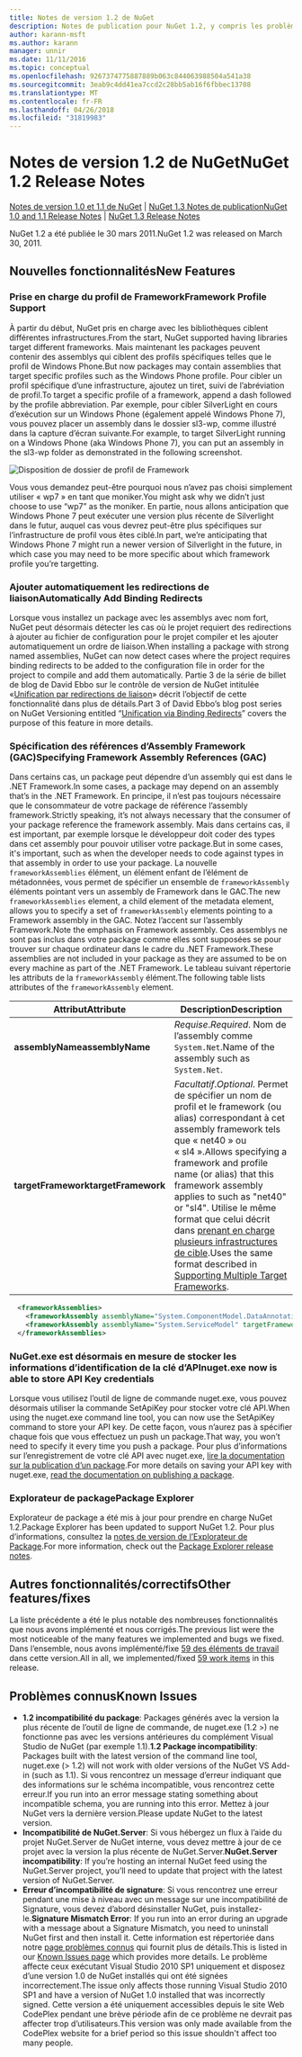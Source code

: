 ```yaml
---
title: Notes de version 1.2 de NuGet
description: Notes de publication pour NuGet 1.2, y compris les problèmes connus, les correctifs de bogues, les fonctionnalités ajoutées et dcr.
author: karann-msft
ms.author: karann
manager: unnir
ms.date: 11/11/2016
ms.topic: conceptual
ms.openlocfilehash: 9267374775887889b063c844063988504a541a38
ms.sourcegitcommit: 3eab9c4dd41ea7ccd2c28bb5ab16f6fbbec13708
ms.translationtype: MT
ms.contentlocale: fr-FR
ms.lasthandoff: 04/26/2018
ms.locfileid: "31819983"
---
```

# <a name="nuget-12-release-notes"></a><span data-ttu-id="bdde4-103">Notes de version 1.2 de NuGet</span><span class="sxs-lookup"><span data-stu-id="bdde4-103">NuGet 1.2 Release Notes</span></span>

<span data-ttu-id="bdde4-104">[Notes de version 1.0 et 1.1 de NuGet](../release-notes/nuget-1.1.md) | [NuGet 1.3 Notes de publication](../release-notes/nuget-1.3.md)</span><span class="sxs-lookup"><span data-stu-id="bdde4-104">[NuGet 1.0 and 1.1 Release Notes](../release-notes/nuget-1.1.md) | [NuGet 1.3 Release Notes](../release-notes/nuget-1.3.md)</span></span>

<span data-ttu-id="bdde4-105">NuGet 1.2 a été publiée le 30 mars 2011.</span><span class="sxs-lookup"><span data-stu-id="bdde4-105">NuGet 1.2 was released on March 30, 2011.</span></span>

## <a name="new-features"></a><span data-ttu-id="bdde4-106">Nouvelles fonctionnalités</span><span class="sxs-lookup"><span data-stu-id="bdde4-106">New Features</span></span>

### <a name="framework-profile-support"></a><span data-ttu-id="bdde4-107">Prise en charge du profil de Framework</span><span class="sxs-lookup"><span data-stu-id="bdde4-107">Framework Profile Support</span></span>

<span data-ttu-id="bdde4-108">À partir du début, NuGet pris en charge avec les bibliothèques ciblent différentes infrastructures.</span><span class="sxs-lookup"><span data-stu-id="bdde4-108">From the start, NuGet supported having libraries target different frameworks.</span></span> <span data-ttu-id="bdde4-109">Mais maintenant les packages peuvent contenir des assemblys qui ciblent des profils spécifiques telles que le profil de Windows Phone.</span><span class="sxs-lookup"><span data-stu-id="bdde4-109">But now packages may contain assemblies that target specific profiles such as the Windows Phone profile.</span></span> <span data-ttu-id="bdde4-110">Pour cibler un profil spécifique d’une infrastructure, ajoutez un tiret, suivi de l’abréviation de profil.</span><span class="sxs-lookup"><span data-stu-id="bdde4-110">To target a specific profile of a framework, append a dash followed by the profile abbreviation.</span></span> <span data-ttu-id="bdde4-111">Par exemple, pour cibler SilverLight en cours d’exécution sur un Windows Phone (également appelé Windows Phone 7), vous pouvez placer un assembly dans le dossier sl3-wp, comme illustré dans la capture d’écran suivante.</span><span class="sxs-lookup"><span data-stu-id="bdde4-111">For example, to target SilverLight running on a Windows Phone (aka Windows Phone 7), you can put an assembly in the sl3-wp folder as demonstrated in the following screenshot.</span></span>

![Disposition de dossier de profil de Framework](./media/framework-profile-support.png)

<span data-ttu-id="bdde4-113">Vous vous demandez peut-être pourquoi nous n’avez pas choisi simplement utiliser « wp7 » en tant que moniker.</span><span class="sxs-lookup"><span data-stu-id="bdde4-113">You might ask why we didn’t just choose to use “wp7” as the moniker.</span></span> <span data-ttu-id="bdde4-114">En partie, nous allons anticipation que Windows Phone 7 peut exécuter une version plus récente de Silverlight dans le futur, auquel cas vous devrez peut-être plus spécifiques sur l’infrastructure de profil vous êtes ciblé.</span><span class="sxs-lookup"><span data-stu-id="bdde4-114">In part, we’re anticipating that Windows Phone 7 might run a newer version of Silverlight in the future, in which case you may need to be more specific about which framework profile you’re targetting.</span></span>

### <a name="automatically-add-binding-redirects"></a><span data-ttu-id="bdde4-115">Ajouter automatiquement les redirections de liaison</span><span class="sxs-lookup"><span data-stu-id="bdde4-115">Automatically Add Binding Redirects</span></span>

<span data-ttu-id="bdde4-116">Lorsque vous installez un package avec les assemblys avec nom fort, NuGet peut désormais détecter les cas où le projet requiert des redirections à ajouter au fichier de configuration pour le projet compiler et les ajouter automatiquement un ordre de liaison.</span><span class="sxs-lookup"><span data-stu-id="bdde4-116">When installing a package with strong named assemblies, NuGet can now detect cases where the project requires binding redirects to be added to the configuration file in order for the project to compile and add them automatically.</span></span> <span data-ttu-id="bdde4-117">Partie 3 de la série de billet de blog de David Ebbo sur le contrôle de version de NuGet intitulée «[Unification par redirections de liaison](http://blog.davidebbo.com/2011/01/nuget-versioning-part-3-unification-via.html)» décrit l’objectif de cette fonctionnalité dans plus de détails.</span><span class="sxs-lookup"><span data-stu-id="bdde4-117">Part 3 of David Ebbo’s blog post series on NuGet Versioning entitled “[Unification via Binding Redirects](http://blog.davidebbo.com/2011/01/nuget-versioning-part-3-unification-via.html)” covers the purpose of this feature in more details.</span></span>

<a name="framework-assembly-refs"></a>

### <a name="specifying-framework-assembly-references-gac"></a><span data-ttu-id="bdde4-118">Spécification des références d’Assembly Framework (GAC)</span><span class="sxs-lookup"><span data-stu-id="bdde4-118">Specifying Framework Assembly References (GAC)</span></span>

<span data-ttu-id="bdde4-119">Dans certains cas, un package peut dépendre d’un assembly qui est dans le .NET Framework.</span><span class="sxs-lookup"><span data-stu-id="bdde4-119">In some cases, a package may depend on an assembly that’s in the .NET Framework.</span></span> <span data-ttu-id="bdde4-120">En principe, il n’est pas toujours nécessaire que le consommateur de votre package de référence l’assembly framework.</span><span class="sxs-lookup"><span data-stu-id="bdde4-120">Strictly speaking, it’s not always necessary that the consumer of your package reference the framework assembly.</span></span> <span data-ttu-id="bdde4-121">Mais dans certains cas, il est important, par exemple lorsque le développeur doit coder des types dans cet assembly pour pouvoir utiliser votre package.</span><span class="sxs-lookup"><span data-stu-id="bdde4-121">But in some cases, it's important, such as when the developer needs to code against types in that assembly in order to use your package.</span></span> <span data-ttu-id="bdde4-122">La nouvelle `frameworkAssemblies` élément, un élément enfant de l’élément de métadonnées, vous permet de spécifier un ensemble de `frameworkAssembly` éléments pointant vers un assembly de Framework dans le GAC.</span><span class="sxs-lookup"><span data-stu-id="bdde4-122">The new `frameworkAssemblies` element, a child element of the metadata element, allows you to specify a set of `frameworkAssembly` elements pointing to a Framework assembly in the GAC.</span></span> <span data-ttu-id="bdde4-123">Notez l’accent sur l’assembly Framework.</span><span class="sxs-lookup"><span data-stu-id="bdde4-123">Note the emphasis on Framework assembly.</span></span>
<span data-ttu-id="bdde4-124">Ces assemblys ne sont pas inclus dans votre package comme elles sont supposées se pour trouver sur chaque ordinateur dans le cadre du .NET Framework.</span><span class="sxs-lookup"><span data-stu-id="bdde4-124">These assemblies are not included in your package as they are assumed to be on every machine  as part of the .NET Framework.</span></span> <span data-ttu-id="bdde4-125">Le tableau suivant répertorie les attributs de la `frameworkAssembly` élément.</span><span class="sxs-lookup"><span data-stu-id="bdde4-125">The following table lists attributes of the `frameworkAssembly` element.</span></span>


|<span data-ttu-id="bdde4-126">Attribut</span><span class="sxs-lookup"><span data-stu-id="bdde4-126">Attribute</span></span> |<span data-ttu-id="bdde4-127">Description</span><span class="sxs-lookup"><span data-stu-id="bdde4-127">Description</span></span>|
|----------------|-----------|
|<span data-ttu-id="bdde4-128">**assemblyName**</span><span class="sxs-lookup"><span data-stu-id="bdde4-128">**assemblyName**</span></span>|<span data-ttu-id="bdde4-129">*Requise*.</span><span class="sxs-lookup"><span data-stu-id="bdde4-129">*Required*.</span></span> <span data-ttu-id="bdde4-130">Nom de l’assembly comme `System.Net`.</span><span class="sxs-lookup"><span data-stu-id="bdde4-130">Name of the assembly such as `System.Net`.</span></span>|
|<span data-ttu-id="bdde4-131">**targetFramework**</span><span class="sxs-lookup"><span data-stu-id="bdde4-131">**targetFramework**</span></span>|<span data-ttu-id="bdde4-132">*Facultatif*.</span><span class="sxs-lookup"><span data-stu-id="bdde4-132">*Optional*.</span></span> <span data-ttu-id="bdde4-133">Permet de spécifier un nom de profil et le framework (ou alias) correspondant à cet assembly framework tels que « net40 » ou « sl4 ».</span><span class="sxs-lookup"><span data-stu-id="bdde4-133">Allows specifying a framework and profile name (or alias) that this framework assembly applies to such as "net40" or "sl4".</span></span> <span data-ttu-id="bdde4-134">Utilise le même format que celui décrit dans [prenant en charge plusieurs infrastructures de cible](../create-packages/supporting-multiple-target-frameworks.md).</span><span class="sxs-lookup"><span data-stu-id="bdde4-134">Uses the same format described in [Supporting Multiple Target Frameworks](../create-packages/supporting-multiple-target-frameworks.md).</span></span>|

```xml
  <frameworkAssemblies>
    <frameworkAssembly assemblyName="System.ComponentModel.DataAnnotations" targetFramework="net40" />
    <frameworkAssembly assemblyName="System.ServiceModel" targetFramework="net40" />
  </frameworkAssemblies>
```

### <a name="nugetexe-now-is-able-to-store-api-key-credentials"></a><span data-ttu-id="bdde4-135">NuGet.exe est désormais en mesure de stocker les informations d’identification de la clé d’API</span><span class="sxs-lookup"><span data-stu-id="bdde4-135">nuget.exe now is able to store API Key credentials</span></span>

<span data-ttu-id="bdde4-136">Lorsque vous utilisez l’outil de ligne de commande nuget.exe, vous pouvez désormais utiliser la commande SetApiKey pour stocker votre clé API.</span><span class="sxs-lookup"><span data-stu-id="bdde4-136">When using the nuget.exe command line tool, you can now use the SetApiKey command to store your API key.</span></span> <span data-ttu-id="bdde4-137">De cette façon, vous n’aurez pas à spécifier chaque fois que vous effectuez un push un package.</span><span class="sxs-lookup"><span data-stu-id="bdde4-137">That way, you won’t need to specify it every time you push a package.</span></span> <span data-ttu-id="bdde4-138">Pour plus d’informations sur l’enregistrement de votre clé API avec nuget.exe, [lire la documentation sur la publication d’un package](../create-packages/publish-a-package.md).</span><span class="sxs-lookup"><span data-stu-id="bdde4-138">For more details on saving your API key with nuget.exe, [read the documentation on publishing a package](../create-packages/publish-a-package.md).</span></span>

### <a name="package-explorer"></a><span data-ttu-id="bdde4-139">Explorateur de package</span><span class="sxs-lookup"><span data-stu-id="bdde4-139">Package Explorer</span></span>
<span data-ttu-id="bdde4-140">Explorateur de package a été mis à jour pour prendre en charge NuGet 1.2.</span><span class="sxs-lookup"><span data-stu-id="bdde4-140">Package Explorer has been updated to support NuGet 1.2.</span></span> <span data-ttu-id="bdde4-141">Pour plus d’informations, consultez la [notes de version de l’Explorateur de Package](http://nuget.codeplex.com/wikipage?title=New%20features%20in%20NuGet%20Package%20Explorer%201.0).</span><span class="sxs-lookup"><span data-stu-id="bdde4-141">For more information, check out the [Package Explorer release notes](http://nuget.codeplex.com/wikipage?title=New%20features%20in%20NuGet%20Package%20Explorer%201.0).</span></span>

## <a name="other-featuresfixes"></a><span data-ttu-id="bdde4-142">Autres fonctionnalités/correctifs</span><span class="sxs-lookup"><span data-stu-id="bdde4-142">Other features/fixes</span></span>

<span data-ttu-id="bdde4-143">La liste précédente a été le plus notable des nombreuses fonctionnalités que nous avons implémenté et nous corrigés.</span><span class="sxs-lookup"><span data-stu-id="bdde4-143">The previous list were the most noticeable of the many features we implemented and bugs we fixed.</span></span> <span data-ttu-id="bdde4-144">Dans l’ensemble, nous avons implémenté/fixe [59 des éléments de travail](http://nuget.codeplex.com/workitem/list/advanced?keyword=&status=All&type=All&priority=All&release=NuGet%201.2&assignedTo=All&component=All&sortField=Votes&sortDirection=Descending&page=0) dans cette version.</span><span class="sxs-lookup"><span data-stu-id="bdde4-144">All in all, we implemented/fixed [59 work items](http://nuget.codeplex.com/workitem/list/advanced?keyword=&status=All&type=All&priority=All&release=NuGet%201.2&assignedTo=All&component=All&sortField=Votes&sortDirection=Descending&page=0) in this release.</span></span>

## <a name="known-issues"></a><span data-ttu-id="bdde4-145">Problèmes connus</span><span class="sxs-lookup"><span data-stu-id="bdde4-145">Known Issues</span></span>

* <span data-ttu-id="bdde4-146">**1.2 incompatibilité du package**: Packages générés avec la version la plus récente de l’outil de ligne de commande, de nuget.exe (1.2 >) ne fonctionne pas avec les versions antérieures du complément Visual Studio de NuGet (par exemple 1.1).</span><span class="sxs-lookup"><span data-stu-id="bdde4-146">**1.2 Package incompatibility**: Packages built with the latest version of the command line tool, nuget.exe (> 1.2) will not work with older versions of the NuGet VS Add-in (such as 1.1).</span></span> <span data-ttu-id="bdde4-147">Si vous rencontrez un message d’erreur indiquant que des informations sur le schéma incompatible, vous rencontrez cette erreur.</span><span class="sxs-lookup"><span data-stu-id="bdde4-147">If you run into an error message stating something about incompatible schema, you are running into this error.</span></span> <span data-ttu-id="bdde4-148">Mettez à jour NuGet vers la dernière version.</span><span class="sxs-lookup"><span data-stu-id="bdde4-148">Please update NuGet to the latest version.</span></span>
* <span data-ttu-id="bdde4-149">**Incompatibilité de NuGet.Server**: Si vous hébergez un flux à l’aide du projet NuGet.Server de NuGet interne, vous devez mettre à jour de ce projet avec la version la plus récente de NuGet.Server.</span><span class="sxs-lookup"><span data-stu-id="bdde4-149">**NuGet.Server incompatibility**: If you’re hosting an internal NuGet feed using the NuGet.Server project, you’ll need to update that project with the latest version of NuGet.Server.</span></span>
* <span data-ttu-id="bdde4-150">**Erreur d’incompatibilité de signature**: Si vous rencontrez une erreur pendant une mise à niveau avec un message sur une incompatibilité de Signature, vous devez d’abord désinstaller NuGet, puis installez-le.</span><span class="sxs-lookup"><span data-stu-id="bdde4-150">**Signature Mismatch Error**: If you run into an error during an upgrade with a message about a Signature Mismatch, you need to uninstall NuGet first and then install it.</span></span> <span data-ttu-id="bdde4-151">Cette information est répertoriée dans notre [page problèmes connus](../release-notes/known-issues.md) qui fournit plus de détails.</span><span class="sxs-lookup"><span data-stu-id="bdde4-151">This is listed in our [Known Issues page](../release-notes/known-issues.md) which provides more details.</span></span> <span data-ttu-id="bdde4-152">Le problème affecte ceux exécutant Visual Studio 2010 SP1 uniquement et disposez d’une version 1.0 de NuGet installés qui ont été signées incorrectement.</span><span class="sxs-lookup"><span data-stu-id="bdde4-152">The issue only affects those running Visual Studio 2010 SP1 and have a version of NuGet 1.0 installed that was incorrectly signed.</span></span> <span data-ttu-id="bdde4-153">Cette version a été uniquement accessibles depuis le site Web CodePlex pendant une brève période afin de ce problème ne devrait pas affecter trop d’utilisateurs.</span><span class="sxs-lookup"><span data-stu-id="bdde4-153">This version was only made available from the CodePlex website for a brief period so this issue shouldn't affect too many people.</span></span>